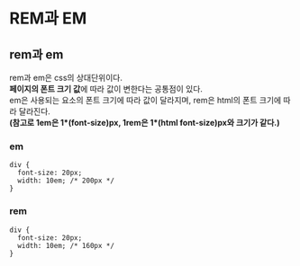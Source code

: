 <h1>REM과 EM</h1>

<h2>rem과 em</h2>
<div>
  rem과 em은 css의 상대단위이다. <br />
  <b>페이지의 폰트 크기 값</b>에 따라 값이 변한다는 공통점이 있다. <br/>
  em은 사용되는 요소의 폰트 크기에 따라 값이 달라지며, rem은 html의 폰트 크기에 따라 달라진다. <br />
  <b>(참고로 1em은 1*(font-size)px, 1rem은 1*(html font-size)px와 크기가 같다.)</b>

  <h3>em</h3>
  <div>

    div {
      font-size: 20px;
      width: 10em; /* 200px */
    }

  </div>

  <h3>rem</h3>
  <div>

    div {
      font-size: 20px;
      width: 10em; /* 160px */
    }

  </div>
</div>